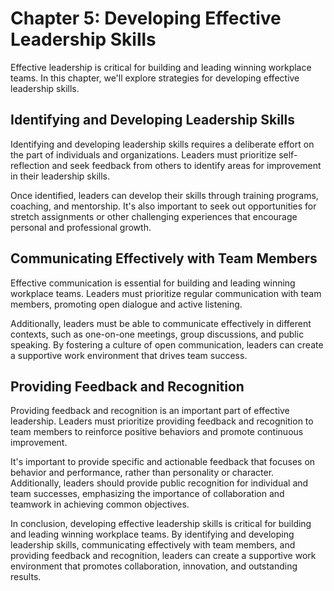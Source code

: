 Chapter 5: Developing Effective Leadership Skills
=================================================

Effective leadership is critical for building and leading winning workplace teams. In this chapter, we'll explore strategies for developing effective leadership skills.

Identifying and Developing Leadership Skills
--------------------------------------------

Identifying and developing leadership skills requires a deliberate effort on the part of individuals and organizations. Leaders must prioritize self-reflection and seek feedback from others to identify areas for improvement in their leadership skills.

Once identified, leaders can develop their skills through training programs, coaching, and mentorship. It's also important to seek out opportunities for stretch assignments or other challenging experiences that encourage personal and professional growth.

Communicating Effectively with Team Members
-------------------------------------------

Effective communication is essential for building and leading winning workplace teams. Leaders must prioritize regular communication with team members, promoting open dialogue and active listening.

Additionally, leaders must be able to communicate effectively in different contexts, such as one-on-one meetings, group discussions, and public speaking. By fostering a culture of open communication, leaders can create a supportive work environment that drives team success.

Providing Feedback and Recognition
----------------------------------

Providing feedback and recognition is an important part of effective leadership. Leaders must prioritize providing feedback and recognition to team members to reinforce positive behaviors and promote continuous improvement.

It's important to provide specific and actionable feedback that focuses on behavior and performance, rather than personality or character. Additionally, leaders should provide public recognition for individual and team successes, emphasizing the importance of collaboration and teamwork in achieving common objectives.

In conclusion, developing effective leadership skills is critical for building and leading winning workplace teams. By identifying and developing leadership skills, communicating effectively with team members, and providing feedback and recognition, leaders can create a supportive work environment that promotes collaboration, innovation, and outstanding results.
